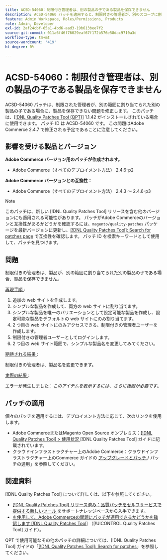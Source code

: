 ```yaml
---
title: ACSD-54060：制限付き管理者は、別の製品の子である製品を保存できません
description: ACSD-54060 パッチを適用すると、制限付きの管理者が、別のスコープに割り当てられた別の商品の子である場合に、商品を保存できないAdobe Commerceの問題を修正できます。
feature: Admin Workspace, Roles/Permissions, Products
role: Admin, Developer
exl-id: 2af24cbf-65a1-4bd6-aad3-19b613bee7f2
source-git-commit: 011a6f46f76029eaf67f172b576e58dac9710a3d
workflow-type: tm+mt
source-wordcount: '419'
ht-degree: 0%

---
```


# ACSD-54060：制限付き管理者は、別の製品の子である製品を保存できません

ACSD-54060 パッチは、制限された管理者が、別の範囲に割り当てられた別の製品の子である場合に、製品を保存できない問題を修正します。 このパッチは、[[!DNL Quality Patches Tool (QPT)]](https://experienceleague.adobe.com/en/docs/commerce-operations/tools/quality-patches-tool/quality-patches-tool-to-self-serve-quality-patches) 1.1.42 がインストールされている場合に使用できます。 パッチ ID は ACSD-54060 です。 この問題はAdobe Commerce 2.4.7 で修正される予定であることに注意してください。

## 影響を受ける製品とバージョン

**Adobe Commerce バージョン用のパッチが作成されます。**

* Adobe Commerce（すべてのデプロイメント方法） 2.4.6-p2

**Adobe Commerce バージョンとの互換性：**

* Adobe Commerce（すべてのデプロイメント方法） 2.4.3 ～ 2.4.6-p3

>[!NOTE]
>
>このパッチは、新しい [!DNL Quality Patches Tool] リリースを含む他のバージョンにも適用される可能性があります。 パッチがAdobe Commerceのバージョンと互換性があるかどうかを確認するには、`magento/quality-patches` パッケージを最新バージョンに更新し、[[!DNL Quality Patches Tool]: Search for patches page](https://experienceleague.adobe.com/tools/commerce-quality-patches/index.html) で互換性を確認します。 パッチ ID を検索キーワードとして使用して、パッチを見つけます。

## 問題

制限付きの管理者は、製品が、別の範囲に割り当てられた別の製品の子である場合、製品を保存できません。

<u> 再現手順 </u>:

1. 追加の web サイトを作成します。
1. シンプルな製品を作成して、両方の web サイトに割り当てます。
1. シンプルな製品を唯一のバリエーションとして設定可能な製品を作成し、設定可能な製品をデフォルトの web サイトにのみ割り当てます。
1. 2 つ目の web サイトにのみアクセスできる、制限付きの管理者ユーザーを作成します。
1. 制限付きの管理者ユーザーとしてログインします。
1. 2 つ目の web サイト範囲で、シンプルな製品名を変更してみてください。

<u> 期待される結果 </u>:

制限付きの管理者は、製品名を変更できます。

<u> 実際の結果 </u>:

エラーが発生しました：*このアイテムを表示するには、さらに権限が必要です*。

## パッチの適用

個々のパッチを適用するには、デプロイメント方法に応じて、次のリンクを使用します。

* Adobe CommerceまたはMagento Open Source オンプレミス：[[!DNL Quality Patches Tool] > 使用状況 ](/help/tools/quality-patches-tool/usage.md)[!DNL Quality Patches Tool] ガイドに記載されています。
* クラウドインフラストラクチャー上のAdobe Commerce：クラウドインフラストラクチャー上のCommerce ガイドの [ アップグレードとパッチ ](https://experienceleague.adobe.com/docs/commerce-cloud-service/user-guide/develop/upgrade/apply-patches.html)/ パッチの適用」を参照してください。

## 関連資料

[!DNL Quality Patches Tool] について詳しくは、以下を参照してください。

* [[!DNL Quality Patches Tool]  リリース済み：品質パッチをセルフサービスで提供する新しいツール ](https://experienceleague.adobe.com/en/docs/commerce-operations/tools/quality-patches-tool/quality-patches-tool-to-self-serve-quality-patches) をサポートナレッジベースから入手できます。
* [ を使用して、Adobe Commerceの問題にパッチが適用できるかどうかを確認します  [!DNL Quality Patches Tool]](/help/tools/quality-patches-tool/patches-available-in-qpt/check-patch-for-magento-issue-with-magento-quality-patches.md) （[!UICONTROL Quality Patches Tool] ガイド）。


QPT で使用可能なその他のパッチの詳細については、[!DNL Quality Patches Tool] ガイドの「[[!DNL Quality Patches Tool]: Search for patches](https://experienceleague.adobe.com/tools/commerce-quality-patches/index.html)」を参照してください。
